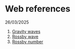 # Web references

26/03/2025

1. [Gravity waves](https://en.wikipedia.org/wiki/Gravity_wave)
2. [Rossby wave](https://en.wikipedia.org/wiki/Rossby_wave)
3. [Rossby number](https://en.wikipedia.org/wiki/Rossby_number)
